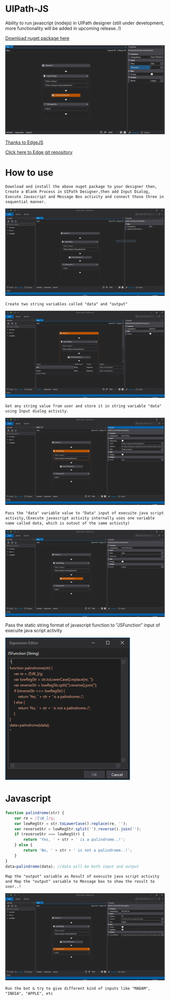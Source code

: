 # UIPath-JS

Ability to run javascript (nodejs) in UIPath designer (still under development,  more functionality will be added in upcoming release..!)

[Download nuget package here](https://drive.google.com/file/d/1ibM7HxcQWyRCL4AGMM0fDA4EbSkBTRbS/view?usp=sharing)


![](https://raw.githubusercontent.com/vinojash/UIPath-JS/master/Screenshots/palindrome.gif)

[Thanks to EdgeJS](https://www.nuget.org/packages/Edge.js/)

[Click here to Edge git repository](https://github.com/tjanczuk/edge)

# How to use
    Download and install the above nuget package to your designer then, Create a Blank Process in UIPath Designer,then add Input Dialog, Execute Javascript and Message Box activity and connect those three in sequential manner. 

![](https://raw.githubusercontent.com/vinojash/UIPath-JS/master/Screenshots/1%20workflow.PNG)

    Create two string variables called "data" and "output"

![](https://raw.githubusercontent.com/vinojash/UIPath-JS/master/Screenshots/2%20Variables.PNG)

    Get any string value from user and store it in string variable "data" using Input dialog activity.

![](https://raw.githubusercontent.com/vinojash/UIPath-JS/master/Screenshots/3%20InputDialog.PNG)

    Pass the "data" variable value to "Data" input of execuite java script activity,(Execute javascript activity internally uses one variable name called data, which is outout of the same activity)

![](https://raw.githubusercontent.com/vinojash/UIPath-JS/master/Screenshots/4%20runjs.PNG)

Pass the static string format of javascript function to "JSFunction" input of execuite java script activity

![](https://raw.githubusercontent.com/vinojash/UIPath-JS/master/Screenshots/4.1%20js%20expression%20editor.PNG)

# Javascript

```javascript
function palindrome(str) {
    var re = /[\W_]/g;
    var lowRegStr = str.toLowerCase().replace(re, '');
    var reverseStr = lowRegStr.split('').reverse().join('');
    if (reverseStr === lowRegStr) {
        return 'Yes, ' + str + ' is a palindrome..!';
    } else {
        return 'No, ' + str + ' is not a palindrome..!';
    }
}
data=palindrome(data); //data will be both input and output
```
    Map the "output" variable as Result of execuite java script activity and Map the "output" variable to Message box to show the result to user..!

![](https://raw.githubusercontent.com/vinojash/UIPath-JS/master/Screenshots/5%20message%20box.PNG)

    Run the bot & try to give different kind of inputs like "MADAM", "INDIA", "APPLE", etc 
